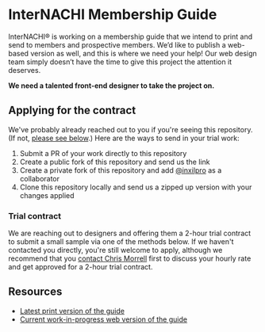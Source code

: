 # InterNACHI Membership Guide

InterNACHI® is working on a membership guide that we intend to print and send to members and prospective
members. We’d like to publish a web-based version as well, and this is where we need your help! Our web
design team simply doesn’t have the time to give this project the attention it deserves.

**We need a talented front-end designer to take the project on.**

## Applying for the contract

We've probably already reached out to you if you're seeing this repository. (If not, [please see below](#trial-contract).)
Here are the ways to send in your trial work:

1. Submit a PR of your work directly to this repository
2. Create a public fork of this repository and send us the link
3. Create a private fork of this repository and add [@inxilpro](https://github.com/inxilpro) as a collaborator
4. Clone this repository locally and send us a zipped up version with your changes applied

### Trial contract

We are reaching out to designers and offering them a 2-hour trial contract to submit a small sample via one
of the methods below. If we haven't contacted you directly, you're still welcome to apply, although we recommend
that you [contact Chris Morrell](https://twitter.com/inxilpro) first to discuss your hourly rate and get approved
for a 2-hour trial contract.

## Resources

- [Latest print version of the guide](https://s3.us-east-1.amazonaws.com/assets-east-1.nachi.org/pdf/internachi-catalog-2021-10-15.pdf)
- [Current work-in-progress web version of the guide](https://internachi.github.io/internachi-membership-guide/)
